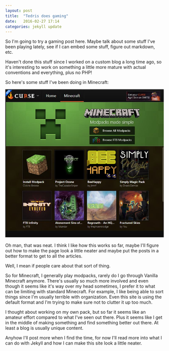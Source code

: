 ```yaml
---
layout: post
title:  "Tedris does gaming"
date:   2016-02-27 17:14
categories: jekyll update
---
```

So I'm going to try a gaming post here.  Maybe talk about some stuff I've been playing lately, see if I can embed some stuff, figure out markdown, etc.

Haven't done this stuff since I worked on a custom blog a long time ago, so it's interesting to work on something a little more mature with actual conventions and everything, plus no PHP!

So here's some stuff I've been doing in Minecraft:

![CurseVoice modpacks](/images/minecraftModpacks.JPG)

Oh man, that was neat.  I think I like how this works so far, maybe I'll figure out how to make the page look a little neater and maybe put the posts in a better format to get to all the articles.

Well, I mean if people care about that sort of thing.

So for Minecraft, I generally play modpacks, rarely do I go through Vanilla Minecraft anymore.  There's usually so much more involved and even though it seems like it's way over my head sometimes, I prefer it to what can be limiting with standard Minecraft.  For example, I like being able to sort things since I'm usually terrible with organization.  Even this site is using the default format and I'm trying to make sure not to clutter it up too much.

I thought about working on my own pack, but so far it seems like an amateur effort compared to what I've seen out there.  Plus it seems like I get in the middle of making something and find something better out there.  At least a blog is usually unique content.

Anyhow I'll post more when I find the time, for now I'll read more into what I can do with Jekyll and how I can make this site look a little neater.